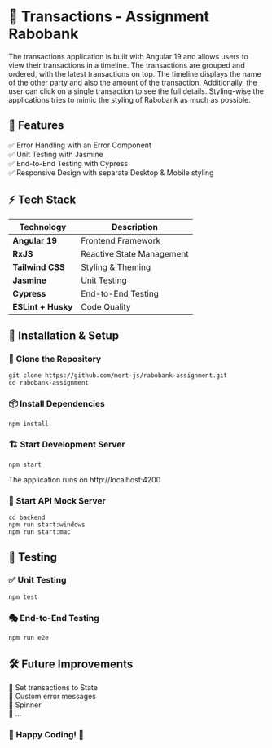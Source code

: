 # 🚀 Transactions - Assignment Rabobank

The transactions application is built with Angular 19 and allows users to view their transactions in a timeline. The transactions are grouped and ordered, with the latest transactions on top. The timeline displays the name of the other party and also the amount of the transaction. Additionally, the user can click on a single transaction to see the full details. Styling-wise the applications tries to mimic the styling of Rabobank as much as possible.

## 🎯 Features  
✅ Error Handling with an Error Component  
✅ Unit Testing with Jasmine  
✅ End-to-End Testing with Cypress  
✅ Responsive Design with separate Desktop & Mobile styling

## ⚡ Tech Stack 
| Technology        | Description                  |
|------------------|------------------------------|
| **Angular 19**  | Frontend Framework           |
| **RxJS**         | Reactive State Management    |
| **Tailwind CSS** | Styling & Theming            |
| **Jasmine**         | Unit Testing                 |
| **Cypress**      | End-to-End Testing           |
| **ESLint + Husky** | Code Quality       |

## 🔧 Installation & Setup  

### 📂 Clone the Repository  
```shell
git clone https://github.com/mert-js/rabobank-assignment.git
cd rabobank-assignment
```

### 📦 Install Dependencies
```shell
npm install
```

### 🏗️ Start Development Server
```shell
npm start
```
The application runs on http://localhost:4200

### 📡 Start API Mock Server
```shell
cd backend
npm run start:windows
npm run start:mac
```

## 🧪 Testing

### ✅ Unit Testing
```shell
npm test
```

### 🎭 End-to-End Testing
```shell
npm run e2e
```

## 🛠️ Future Improvements
📌 Set transactions to State  
📌 Custom error messages  
📌 Spinner  
📌 ...

### 🎉 Happy Coding! 🚀
